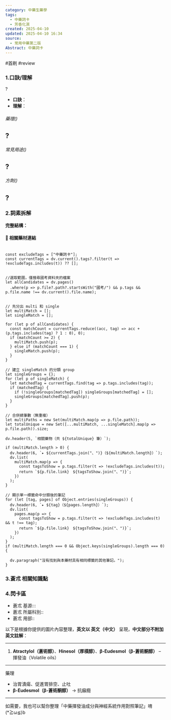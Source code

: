 ```yaml
---
category: 中藥生藥學
tags:
  - 中藥詞卡
  - 芳香化濕
created: 2025-04-10
updated: 2025-04-10 16:34
source:
  - 常用中藥第二版
Abstract: 中藥詞卡
---
```


#首刷 #review

### 1.口訣/理解

?
- **口訣**：
- **理解**：
> 
	

###### 藥理()
?
- 

###### 常見用途()
?
- 

###### 方劑()
?
- 

### 2.詞素拆解



**完整結構：**



#### 📌 相關藥材連結



```dataviewjs

const excludeTags = ["中藥詞卡"];
const currentTags = dv.current().tags?.filter(t => !excludeTags.includes(t)) ?? [];


//選取範圍，僅搜尋國考資料夾的檔案
let allCandidates = dv.pages()
  .where(p => p.file?.path?.startsWith("國考/") && p.tags && p.file.name !== dv.current().file.name);


// 先分出 multi 和 single
let multiMatch = [];
let singleMatch = [];

for (let p of allCandidates) {
  const matchCount = currentTags.reduce((acc, tag) => acc + (p.tags.includes(tag) ? 1 : 0), 0);
  if (matchCount >= 2) {
    multiMatch.push(p);
  } else if (matchCount === 1) {
    singleMatch.push(p);
  }
}

// 建立 singleMatch 的分類 group
let singleGroups = {};
for (let p of singleMatch) {
  let matchedTag = currentTags.find(tag => p.tags.includes(tag));
  if (matchedTag) {
    if (!singleGroups[matchedTag]) singleGroups[matchedTag] = [];
    singleGroups[matchedTag].push(p);
  }
}

// 合併總筆數（無重複）
let multiPaths = new Set(multiMatch.map(p => p.file.path));
let totalUnique = new Set([...multiMatch, ...singleMatch].map(p => p.file.path)).size;

dv.header(5, `相關藥物（共 ${totalUnique} 筆）`);

if (multiMatch.length > 0) {
  dv.header(6, `▸ ${currentTags.join("、")}（${multiMatch.length}）`);
  dv.list(
    multiMatch.map(p => {
      const tagsToShow = p.tags.filter(t => !excludeTags.includes(t));
      return `${p.file.link}　${tagsToShow.join("、")}`;
    })
  );
}

// 顯示單一標籤命中分類後的筆記
for (let [tag, pages] of Object.entries(singleGroups)) {
  dv.header(6, `▸ ${tag}（${pages.length}）`);
  dv.list(
    pages.map(p => {
      const tagsToShow = p.tags.filter(t => !excludeTags.includes(t) && t !== tag);
      return `${p.file.link}　${tagsToShow.join("、")}`;
    })
  );
}
if (multiMatch.length === 0 && Object.keys(singleGroups).length === 0) {

  dv.paragraph("沒有找到與本藥材具有相同標籤的其他筆記。");
}
````


### 3.蒼朮 相關知識點




### 4.閃卡區

- 蒼朮 基源:::
- 蒼朮 所屬科別::
- 蒼朮 用部::



以下是根據你提供的圖片內容整理，**英文以 英文（中文）** 呈現，**中文部分不附加英文註解**：

---

1. **Atractylol（蒼術醇）**、**Hinesol（厚樸醇）**、**β-Eudesmol（β-蒼術酮醇）** – 揮發油（Volatile oils）

---

藥理  
- 治胃潰瘍、促進胃排空、止吐  
- **β-Eudesmol（β-蒼術酮醇）** → 抗癲癇

---

如需要，我也可以幫你整理「中藥揮發油成分與神經系統作用對照筆記」唷 (*≧ω≦)b